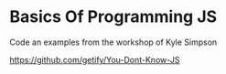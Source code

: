 # Basics Of Programming JS  
Code an examples from the workshop of Kyle Simpson  

https://github.com/getify/You-Dont-Know-JS
